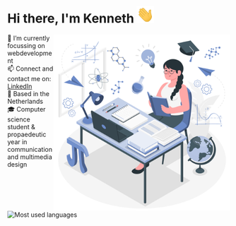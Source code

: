 # Hi there, I'm Kenneth <img src="https://github.com/kennethgerrits/kennethgerrits/blob/main/assets/hi.gif" width="39px">

<img align="right" src="https://github.com/kennethgerrits/kennethgerrits/blob/main/assets/study-room.png" alt="ria-monga" height="400" />

🔭 I’m currently focussing on webdevelopment  <br>
📫 Connect and contact me on: [LinkedIn] <br>
📌 Based in the Netherlands <br>
🎓 Computer science student & propaedeutic year in communication and multimedia design<br>

<!-- ![Kenneth's GitHub stats](https://github-readme-stats.vercel.app/api?username=kennethgerrits&count_private=true&show_icons=true) -->

![Most used languages](https://github-readme-stats.vercel.app/api/top-langs/?username=kennethgerrits&layout=compact)

[LinkedIn]: https://www.linkedin.com/in/kenneth-gerrits-0b25411a0/
